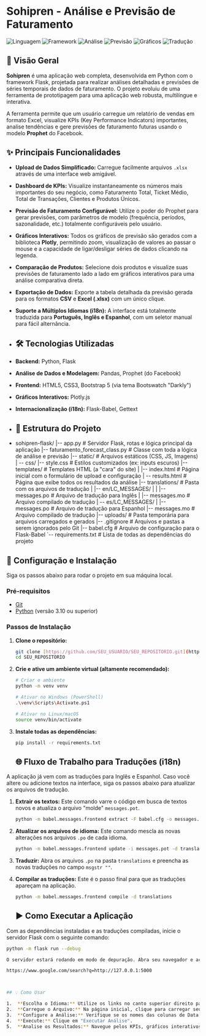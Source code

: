 # Sohipren - Análise e Previsão de Faturamento

![Linguagem](https://img.shields.io/badge/Python-3.10+-blue.svg)
![Framework](https://img.shields.io/badge/Flask-2.x-black.svg)
![Análise](https://img.shields.io/badge/Pandas-2.x-blue.svg)
![Previsão](https://img.shields.io/badge/Prophet-1.1-blue.svg)
![Gráficos](https://img.shields.io/badge/Plotly-5.x-purple.svg)
![Tradução](https://img.shields.io/badge/Babel-2.x-red.svg)

## 📖 Visão Geral

**Sohipren** é uma aplicação web completa, desenvolvida em Python com o framework Flask, projetada para realizar análises detalhadas e previsões de séries temporais de dados de faturamento. O projeto evoluiu de uma ferramenta de prototipagem para uma aplicação web robusta, multilíngue e interativa.

A ferramenta permite que um usuário carregue um relatório de vendas em formato Excel, visualize KPIs (Key Performance Indicators) importantes, analise tendências e gere previsões de faturamento futuras usando o modelo **Prophet** do Facebook.

## ✨ Principais Funcionalidades

- **Upload de Dados Simplificado:** Carregue facilmente arquivos `.xlsx` através de uma interface web amigável.
- **Dashboard de KPIs:** Visualize instantaneamente os números mais importantes do seu negócio, como Faturamento Total, Ticket Médio, Total de Transações, Clientes e Produtos Únicos.
- **Previsão de Faturamento Configurável:** Utilize o poder do Prophet para gerar previsões, com parâmetros de modelo (frequência, períodos, sazonalidade, etc.) totalmente configuráveis pelo usuário.
- **Gráficos Interativos:** Todos os gráficos de previsão são gerados com a biblioteca **Plotly**, permitindo zoom, visualização de valores ao passar o mouse e a capacidade de ligar/desligar séries de dados clicando na legenda.
- **Comparação de Produtos:** Selecione dois produtos e visualize suas previsões de faturamento lado a lado em gráficos interativos para uma análise comparativa direta.
- **Exportação de Dados:** Exporte a tabela detalhada da previsão gerada para os formatos **CSV** e **Excel (.xlsx)** com um único clique.
- **Suporte a Múltiplos Idiomas (i18n):** A interface está totalmente traduzida para **Português, Inglês e Espanhol**, com um seletor manual para fácil alternância.

- ## 🛠️ Tecnologias Utilizadas

- **Backend:** Python, Flask
- **Análise de Dados e Modelagem:** Pandas, Prophet (do Facebook)
- **Frontend:** HTML5, CSS3, Bootstrap 5 (via tema Bootswatch "Darkly")
- **Gráficos Interativos:** Plotly.js
- **Internacionalização (i18n):** Flask-Babel, Gettext

- ## 📁 Estrutura do Projeto

- sohipren-flask/
|-- app.py                # Servidor Flask, rotas e lógica principal da aplicação
|-- faturamento_forecast_class.py # Classe com toda a lógica de análise e previsão
|-- static/               # Arquivos estáticos (CSS, JS, Imagens)
|   -- css/ |-- style.css     # Estilos customizados (ex: inputs escuros)
|-- templates/            # Templates HTML (a "cara" do site)
|   |-- index.html        # Página inicial com o formulário de upload e configuração
|   -- results.html # Página que exibe todos os resultados da análise |-- translations/ # Pasta com os arquivos de tradução | |-- en/LC_MESSAGES/ | | |-- messages.po # Arquivo de tradução para Inglês | |-- messages.mo   # Arquivo compilado de tradução
|   -- es/LC_MESSAGES/ | |-- messages.po # Arquivo de tradução para Espanhol |-- messages.mo   # Arquivo compilado de tradução
|-- uploads/              # Pasta temporária para arquivos carregados e gerados
|-- .gitignore            # Arquivos e pastas a serem ignorados pelo Git
|-- babel.cfg             # Arquivo de configuração para o Flask-Babel
`-- requirements.txt      # Lista de todas as dependências do projeto

## 🚀 Configuração e Instalação

Siga os passos abaixo para rodar o projeto em sua máquina local.

### Pré-requisitos
- [Git](https://git-scm.com/downloads)
- [Python](https://www.python.org/downloads/) (versão 3.10 ou superior)

### Passos de Instalação

1.  **Clone o repositório:**
    ```bash
    git clone [https://github.com/SEU_USUARIO/SEU_REPOSITORIO.git](https://github.com/SEU_USUARIO/SEU_REPOSITORIO.git)
    cd SEU_REPOSITORIO
    ```

2.  **Crie e ative um ambiente virtual (altamente recomendado):**
    ```bash
    # Criar o ambiente
    python -m venv venv

    # Ativar no Windows (PowerShell)
    .\venv\Scripts\Activate.ps1

    # Ativar no Linux/macOS
    source venv/bin/activate
    ```

3.  **Instale todas as dependências:**
    ```bash
    pip install -r requirements.txt
    ```

    ## 🌐 Fluxo de Trabalho para Traduções (i18n)

A aplicação já vem com as traduções para Inglês e Espanhol. Caso você altere ou adicione textos na interface, siga os passos abaixo para atualizar os arquivos de tradução.

1.  **Extrair os textos:** Este comando varre o código em busca de textos novos e atualiza o arquivo "molde" `messages.pot`.
    ```bash
    python -m babel.messages.frontend extract -F babel.cfg -o messages.pot .
    ```

2.  **Atualizar os arquivos de idioma:** Este comando mescla as novas alterações nos arquivos `.po` de cada idioma.
    ```bash
    python -m babel.messages.frontend update -i messages.pot -d translations
    ```

3.  **Traduzir:** Abra os arquivos `.po` na pasta `translations` e preencha as novas traduções no campo `msgstr ""`.

4.  **Compilar as traduções:** Este é o passo final para que as traduções apareçam na aplicação.
    ```bash
    python -m babel.messages.frontend compile -d translations
    ```

    ## ▶️ Como Executar a Aplicação

Com as dependências instaladas e as traduções compiladas, inicie o servidor Flask com o seguinte comando:

```bash
python -m flask run --debug

O servidor estará rodando em modo de depuração. Abra seu navegador e acesse:

https://www.google.com/search?q=http://127.0.0.1:5000



## 💡 Como Usar

1.  **Escolha o Idioma:** Utilize os links no canto superior direito para alternar entre Português, Inglês e Espanhol.
2.  **Carregue o Arquivo:** Na página inicial, clique para carregar seu arquivo Excel.
3.  **Configure a Análise:** Verifique se os nomes das colunas de Data, Valor, Produto e Cliente correspondem aos do seu arquivo. Ajuste os parâmetros do modelo conforme sua necessidade.
4.  **Execute:** Clique em "Executar Análise".
5.  **Analise os Resultados:** Navegue pelos KPIs, gráficos interativos e tabelas na página de resultados. Use a funcionalidade de comparação e exporte os dados se necessário.

